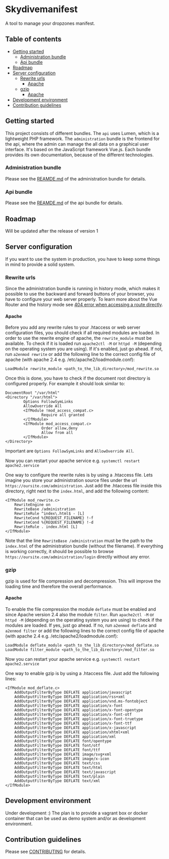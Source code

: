 # Skydivemanifest
A tool to manage your dropzones manifest.

## Table of contents
- [Getting started](#getting-started)
  + [Administration bundle](#administration-bundle)
  + [Api bundle](#api-bundle)
- [Roadmap](#roadmap)
- [Server configuration](#server-configuration)
  + [Rewrite urls](#rewrite-urls)
    * [Apache](#apache)
  + [gzip](#gzip)
    * [Apache](#apache-1)
- [Development environment](#development-environment)
- [Contribution guidelines](#contribution-guidelines)

## Getting started
This project consists of different bundles. The `api` uses Lumen, which is a lightweight PHP framework.
The `administration` bundle is the frontend for the api, where the admin can manage the all data on a graphical user
interface. It's based on the JavaScript framework Vue.js. Each bundle provides its own documentation, because of the
different technologies.

### Administration bundle
Please see the [REAMDE.md](administration/README.md) of the administration bundle for details.

### Api bundle
Please see the [REAMDE.md](api/README.md) of the api bundle for details.

## Roadmap
Will be updated after the release of version 1

## Server configuration
If you want to use the system in production, you have to keep some things in mind to provide a solid system.

### Rewrite urls
Since the administration bundle is running in history mode, which makes it possible to use the backward and forward
buttons of your browser, you have to configure your web server properly. To learn more about the Vue Router and the
history mode see [404 error when accessing a route directly](#404-error-when-accessing-a-route-directly).

#### Apache
Before you add any rewrite rules to your .htaccess or web server configuration files, you should check if all required
modules are loaded. In order to use the rewrite engine of apache, the `rewrite_module` must be available. To check if it
is loaded run `apache2ctl -M` or `httpd -M` (depending on the operating system you are using). If it's enabled, just go
ahead. If not, run `a2enmod rewrite` or add the following line to the correct config file of apache
(with apache 2.4 e.g. /etc/apache2/loadmodule.conf):
```
LoadModule rewrite_module <path_to_the_lib_directory>/mod_rewrite.so
```

Once this is done, you have to check if the document root directory is configured properly. For example it should look
similar to:
```
DocumentRoot "/var/html"
<Directory "/var/html">
        Options FollowSymLinks
        AllowOverride All
        <IfModule !mod_access_compat.c>
                Require all granted
        </IfModule>
        <IfModule mod_access_compat.c>
                Order allow,deny
                Allow from all
        </IfModule>
</Directory>
```
Important are `Options FollowSymLinks` and `AllowOverride All`.

Now you can restart your apache service e.g. `systemctl restart apache2.service`

One way to configure the rewrite rules is by using a .htaccess file. Lets imagine you store your administration source
files under the url `https://oursite.com/administration`. Just add the .htaccess file inside this directory, right next
to the `index.html`, and add the following content:
```
<IfModule mod_rewrite.c>
    RewriteEngine on
    RewriteBase /administration
    RewriteRule ^index\.html$ - [L]
    RewriteCond %{REQUEST_FILENAME} !-f
    RewriteCond %{REQUEST_FILENAME} !-d
    RewriteRule . index.html [L]
</IfModule>
```
Note that the line `RewriteBase /administration` must be the path to the `index.html` of the administration bundle
(without the filename). If everything is working correctly, it should be possible to browse
`https://oursite.com/administration/login` directly without any error.

### gzip
gzip is used for file compression and decompression. This will improve the loading time and therefore the overall
performance.

#### Apache
To enable the file compression the module `deflate` must be enabled and since Apache version 2.4 also the module
`filter`. Run `apache2ctl -M` or `httpd -M` (depending on the operating system you are using) to check if the modules
are loaded. If yes, just go ahead. If no, run `a2enmod deflate` and `a2enmod filter` or add the following lines to the
correct config file of apache (with apache 2.4 e.g. /etc/apache2/loadmodule.conf):
```
LoadModule deflate_module <path_to_the_lib_directory>/mod_deflate.so
LoadModule filter_module <path_to_the_lib_directory>/mod_filter.so
```

Now you can restart your apache service e.g. `systemctl restart apache2.service`

One way to enable gzip is by using a .htaccess file. Just add the following lines:
```
<IfModule mod_deflate.c>
    AddOutputFilterByType DEFLATE application/javascript
    AddOutputFilterByType DEFLATE application/rss+xml
    AddOutputFilterByType DEFLATE application/vnd.ms-fontobject
    AddOutputFilterByType DEFLATE application/x-font
    AddOutputFilterByType DEFLATE application/x-font-opentype
    AddOutputFilterByType DEFLATE application/x-font-otf
    AddOutputFilterByType DEFLATE application/x-font-truetype
    AddOutputFilterByType DEFLATE application/x-font-ttf
    AddOutputFilterByType DEFLATE application/x-javascript
    AddOutputFilterByType DEFLATE application/xhtml+xml
    AddOutputFilterByType DEFLATE application/xml
    AddOutputFilterByType DEFLATE font/opentype
    AddOutputFilterByType DEFLATE font/otf
    AddOutputFilterByType DEFLATE font/ttf
    AddOutputFilterByType DEFLATE image/svg+xml
    AddOutputFilterByType DEFLATE image/x-icon
    AddOutputFilterByType DEFLATE text/css
    AddOutputFilterByType DEFLATE text/html
    AddOutputFilterByType DEFLATE text/javascript
    AddOutputFilterByType DEFLATE text/plain
    AddOutputFilterByType DEFLATE text/xml
</IfModule>
```

## Development environment
Under development :)
The plan is to provide a vagrant box or docker container that can be used as demo system and/or as development
environment.

## Contribution guidelines
Please see [CONTRIBUTING](CONTRIBUTING.md) for details.
